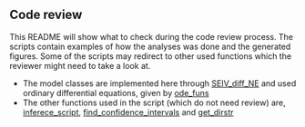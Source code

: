 ## Code review

This README will show what to check during the code review process.
The scripts contain examples of how the analyses was done and the generated figures. 
Some of the scripts may redirect to other used functions which the reviewer might need to take a look at.

* The model classes are implemented here through [SEIV_diff_NE](./../src/models/SEIV_diff_NE.m) and used ordinary differential equations, given by [ode_funs](./../src/models/ode_funs.m)
* The other functions used in the script (which do not need review) are, [inferece_script](./../inference_script.m), [find_confidence_intervals](./../tools/find_confidence_interval_looped.m) and [get_dirstr](./../src/get_dirstr.m)